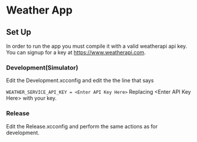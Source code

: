 # Weather App

## Set Up
In order to run the app you must compile it with a valid weatherapi api key. You can signup for a key at https://www.weatherapi.com.

### Development(Simulator)
Edit the Development.xcconfig and edit the the line that says

`WEATHER_SERVICE_API_KEY = <Enter API Key Here>`
Replacing \<Enter API Key Here> with your key.

### Release
Edit the Release.xcconfig and perform the same actions as for development.
